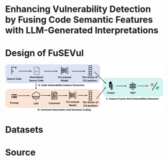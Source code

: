 # Enhancing Vulnerability Detection by Fusing Code Semantic Features with LLM-Generated Interpretations

# Design of FuSEVul
<div align="center">
  <img src="https://github.com/XUPT-SSS/FuSEVul/blob/main/frame.png">
</div>

# Datasets

# Source
